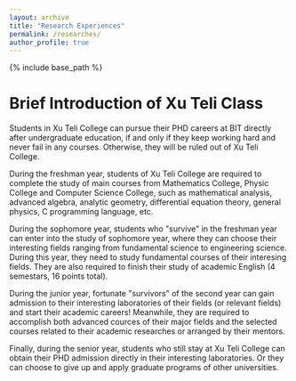 ```yaml
---
layout: archive
title: "Research Experiences"
permalink: /researches/
author_profile: true
---
```


{% include base_path %}


Brief Introduction of Xu Teli Class
===================================
Students in Xu Teli College can pursue their PHD careers at BIT directly after undergraduate education, if and only if they keep working hard and never fail in any courses. Otherwise, they will be ruled out of Xu Teli College. 

During the freshman year, students of Xu Teli College are required to complete the study of main courses from Mathematics College, Physic College and Computer Science College, such as mathematical analysis, advanced algebra, analytic geometry, differential equation theory, general physics, C programming language, etc. 

During the sophomore year, students who "survive" in the freshman year can enter into the study of sophomore year, where they can choose their interesting fields ranging from fundamental science to engineering science. During this year, they need to study fundamental courses of their interesing fields. They are also required to finish their study of academic English (4 semestars, 16 points total). 

During the junior year, fortunate "survivors" of the second year can gain admission to their interesting laboratories of their fields  (or relevant fields) and start their academic careers! Meanwhile, they are required to accomplish both advanced cources of their major fields and the selected courses related to their academic researches or arranged by their mentors.

Finally, during the senior year, students who still stay at Xu Teli College can obtain their PHD admission directly in their interesting laboratories. Or they can choose to give up and apply graduate programs of other universities.

